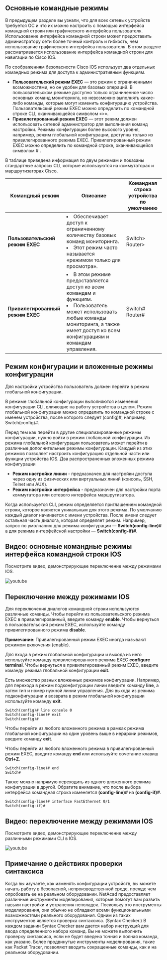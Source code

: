 <!-- verified: agorbachev 03.05.2022 -->

<!-- 2.2.1 -->
## Основные командные режимы

В предыдущем разделе вы узнали, что для всех сетевых устройств требуется ОС и что их можно настроить с помощью интерфейса командной строки или графического интерфейса пользователя. Использование интерфейса командной строки может предоставить администратору сети более точный контроль и гибкость, чем использование графического интерфейса пользователя. В этом разделе рассматривается использование интерфейса командной строки для навигации по Cisco IOS.

По соображениям безопасности Cisco IOS использует два отдельных командных режима для доступа к административным функциям.

* **Пользовательский режим EXEC** — это режим с ограниченными возможностями, но он удобен для базовых операций. В пользовательском режиме доступно только ограниченное число основных команд мониторинга, но невозможно выполнять какие-либо команды, которые могут изменить конфигурацию устройства. Пользовательский режим EXEC можно определить по командной строке CLI, оканчивающейся символом «>».
* **Привилегированный режим EXEC** — этот режим должен использовать сетевой администратор для выполнения команд настройки. Режимы конфигурации более высокого уровня, например, режим глобальной конфигурации, доступны только из привилегированного режима EXEC. Привилегированный режим EXEC можно определить по командной строке, оканчивающейся символом # .

В таблице приведена информация по двум режимам и показаны стандартные запросы CLI, которые используются на коммутаторах и маршрутизаторах Cisco.

| **Командный режим**| **Описание**	|**Командная строка устройства по умолчанию**|
|---|---|---|
|**Пользовательский режим EXEC**| <li>Обеспечивает доступ к ограниченному количеству базовых команд мониторинга. <li> Этот режим часто называется «режимом только для просмотра».| Switch> <br> Router>|
|**Привилегированный режим EXEC**| <li> В этом режиме предоставляется доступ ко всем командам и функциям. <li>Пользователь может использовать любые команды мониторинга, а также имеет доступ ко всем конфигурациям и командам управления.|Switch# <br> Router#|

<!-- 2.2.2 -->
## Режим конфигурации и вложенные режимы конфигурации

Для настройки устройства пользователь должен перейти в режим глобальной конфигурации.

В режиме глобальной конфигурации выполняются изменения конфигурации CLI, влияющие на работу устройства в целом. Режим глобальной конфигурации можно определить по командной строке с именем устройства, после которого следует (config)#, например, Switch(config)#.

Перед тем как перейти в другие специализированные режимы конфигурации, нужно войти в режим глобальной конфигурации. Из режима глобальной конфигурации пользователь может перейти в различные дополнительные режимы конфигурации. Каждый из этих режимов позволяет настроить конфигурацию отдельной части или функции устройства IOS. Два распространенных вложенных режима конфигурации

* **Режим настройки линии**  -  предназначен для настройки доступа через одну из физических или виртуальных линий (консоль, SSH, Telnet или AUX).
* **Режим настройки интерфейса** -  предназначен для настройки порта коммутатора или сетевого интерфейса маршрутизатора.

Когда используется CLI, режим определяется приглашением командной строки, которое является уникальным для этого режима. По умолчанию каждый диалог начинается с имени устройства. После имени следует остальная часть диалога, которая определяет режим. Например, запрос по умолчанию для режима конфигурации  — **Switch(config-line)#**  а для режима интерфейсной настройки — **Switch(config-if)#**.

<!-- 2.2.3 -->
## Видео: основные командные режимы интерфейса командной строки IOS

Посмотрите видео, демонстрирующее переключение между режимами IOS.

![youtube](https://www.youtube.com/watch?v=B269UlVAN40)

<!-- 2.2.4 -->
## Переключение между режимами IOS

Для переключения диалогов командной строки используются различные команды. Чтобы перейти из пользовательского режима EXEC в привилегированный, введите команду **enable**. Чтобы вернуться в пользовательский режим EXEC, используйте команду привилегированного режима **disable**.

**Примечание**: Привилегированный режим EXEC иногда называют режимом включения (enable).

Для входа в режим глобальной конфигурации и выхода из него используйте команду привилегированного режима EXEC **configure terminal**. Чтобы вернуться в привилегированный режим EXEC, введите команду режима глобальной конфигурации **exit**.

Есть множество разных вложенных режимов конфигурации. Например, для перехода в режим подконфигурации линии введите команду **line**, а затем тип и номер нужной линии управления. Для выхода из режима подконфигурации и возврата в режим глобальной конфигурации используйте команду **exit**.

```
Switch(config)# line console 0
Switch(config-line)# exit
Switch(config)#
```

Чтобы перейти из любого вложенного  режима  в рамках режима глобальной конфигурации на один уровень выше в иерархии режимов, введите команду **exit**.

Чтобы перейти из любого вложенного режима в привилегированный режим EXEC, введите команду **end** или используйте сочетание клавиш **Ctrl+Z**.

```
Switch(config-line)# end
Switch#
```

Также можно напрямую переходить из одного вложенного режима конфигурации в другой. Обратите внимание, что после выбора интерфейса командная строка изменяется **(config-line)#** на **(config-if)#**.

```
Switch(config-line)# interface FastEthernet 0/1
Switch(config-if)#
```

<!-- 2.2.5 -->
## Видео: переключение между режимами IOS

Посмотрите видео, демонстрирующее переключение между различными режимами CLI в IOS.

![youtube](https://www.youtube.com/watch?v=Z-n1tO4Xg6w)

<!-- 2.2.6 -->
## Примечание о действиях проверки синтаксиса

Когда вы изучаете, как изменять конфигурации устройств, вы можете начать работу в безопасной, непроизводственной среде, прежде чем опробовать ее на реальном оборудовании. NetAcad предоставляет различные инструменты моделирования, которые помогут вам развить навыки настройки и устранения неполадок. Поскольку это инструменты моделирования, они обычно не обладают всеми функциональными возможностями реального оборудования. Одним из таких инструментов является проверка синтаксиса. (Syntax Checker.) В каждом задании Syntax Checker вам дается набор инструкций для ввода определенного набора команд. Вы не можете выполнить проверку синтаксиса, если не будет введена точная и полная команда, как указано. Более продвинутые инструменты моделирования, такие как Packet Tracer, позволяют вводить сокращенные команды, как и на реальном оборудовании.

<!-- 2.2.7 -->
<!-- ##  Проверка синтаксиса - переход между режимами IOS -->

<!-- 2.2.8 -->
<!-- quiz -->
